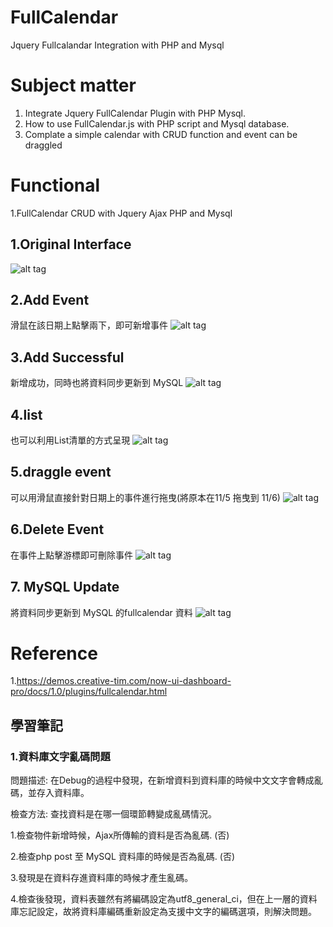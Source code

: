 # FullCalendar
Jquery Fullcalandar Integration with PHP and Mysql


# Subject matter
1. Integrate Jquery FullCalendar Plugin with PHP Mysql.
2. How to use FullCalendar.js with PHP script and Mysql database.
3. Complate a simple calendar with CRUD function and event can be draggled

# Functional
1.FullCalendar CRUD with Jquery Ajax PHP and Mysql

## 1.Original Interface
![alt tag](https://imgur.com/oI0UspE.jpg)

## 2.Add Event
滑鼠在該日期上點擊兩下，即可新增事件
![alt tag](https://imgur.com/Y2e3iGv.jpg)

## 3.Add Successful
新增成功，同時也將資料同步更新到 MySQL
![alt tag](https://imgur.com/gpvp8f3.jpg)

## 4.list
也可以利用List清單的方式呈現
![alt tag](https://imgur.com/SUc6EVP.jpg)


## 5.draggle event
可以用滑鼠直接針對日期上的事件進行拖曳(將原本在11/5 拖曳到 11/6)
![alt tag](https://imgur.com/dBttEGh.jpg)

## 6.Delete Event
在事件上點擊游標即可刪除事件
![alt tag](https://imgur.com/RW4XyVi.jpg)

## 7. MySQL Update
將資料同步更新到 MySQL 的fullcalendar 資料
![alt tag](https://imgur.com/qPKvmw2.jpg)



# Reference
1.https://demos.creative-tim.com/now-ui-dashboard-pro/docs/1.0/plugins/fullcalendar.html


## 學習筆記

### 1.資料庫文字亂碼問題
  問題描述: 在Debug的過程中發現，在新增資料到資料庫的時候中文文字會轉成亂碼，並存入資料庫。
  
  檢查方法: 查找資料是在哪一個環節轉變成亂碼情況。
  
  1.檢查物件新增時候，Ajax所傳輸的資料是否為亂碼. (否)
  
  2.檢查php post 至 MySQL 資料庫的時候是否為亂碼. (否)
  
  3.發現是在資料存進資料庫的時候才產生亂碼。
  
  4.檢查後發現，資料表雖然有將編碼設定為utf8_general_ci，但在上一層的資料庫忘記設定，故將資料庫編碼重新設定為支援中文字的編碼選項，則解決問題。


